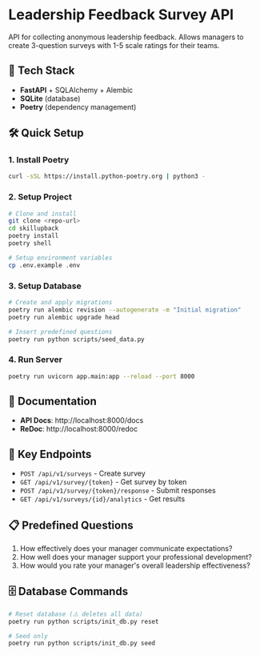 # Leadership Feedback Survey API

API for collecting anonymous leadership feedback. Allows managers to create 3-question surveys with 1-5 scale ratings for their teams.

## 🚀 Tech Stack

- **FastAPI** + SQLAlchemy + Alembic
- **SQLite** (database)
- **Poetry** (dependency management)

## 🛠️ Quick Setup

### 1. Install Poetry
```bash
curl -sSL https://install.python-poetry.org | python3 -
```

### 2. Setup Project
```bash
# Clone and install
git clone <repo-url>
cd skillupback
poetry install
poetry shell

# Setup environment variables
cp .env.example .env
```

### 3. Setup Database
```bash
# Create and apply migrations
poetry run alembic revision --autogenerate -m "Initial migration"
poetry run alembic upgrade head

# Insert predefined questions
poetry run python scripts/seed_data.py
```

### 4. Run Server
```bash
poetry run uvicorn app.main:app --reload --port 8000
```

## 📖 Documentation

- **API Docs**: http://localhost:8000/docs
- **ReDoc**: http://localhost:8000/redoc

## 🔗 Key Endpoints

- `POST /api/v1/surveys` - Create survey
- `GET /api/v1/survey/{token}` - Get survey by token
- `POST /api/v1/survey/{token}/response` - Submit responses
- `GET /api/v1/surveys/{id}/analytics` - Get results

## 📋 Predefined Questions

1. How effectively does your manager communicate expectations?
2. How well does your manager support your professional development?
3. How would you rate your manager's overall leadership effectiveness?

## 🗄️ Database Commands

```bash
# Reset database (⚠️ deletes all data)
poetry run python scripts/init_db.py reset

# Seed only
poetry run python scripts/init_db.py seed
```
